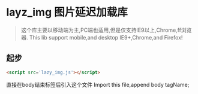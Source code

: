 # layz_img 图片延迟加载库
> 这个库主要以移动端为主,PC端也适用,但是仅支持IE9以上,Chrome,ff浏览器.
This lib support mobile,and desktop IE9+,Chrome,and Firefox!

## 起步
```html
<script src='lazy_img.js'></script>
```
直接在body结束标签后引入这个文件
Import this file,append body tagName;


